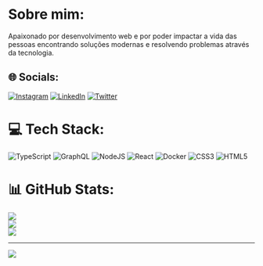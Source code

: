 # Sobre mim:
Apaixonado por desenvolvimento web e por poder impactar a vida das pessoas encontrando soluções modernas e resolvendo problemas através da tecnologia.


## 🌐 Socials:
[![Instagram](https://img.shields.io/badge/Instagram-%23E4405F.svg?logo=Instagram&logoColor=white)](https://instagram.com/edfernandes0) [![LinkedIn](https://img.shields.io/badge/LinkedIn-%230077B5.svg?logo=linkedin&logoColor=white)](https://linkedin.com/in/felipe-fernandes-45b70023a) [![Twitter](https://img.shields.io/badge/Twitter-%231DA1F2.svg?logo=Twitter&logoColor=white)](https://twitter.com/@PhelipePegado) 

# 💻 Tech Stack:
![TypeScript](https://img.shields.io/badge/typescript-%23007ACC.svg?style=for-the-badge&logo=typescript&logoColor=white) ![GraphQL](https://img.shields.io/badge/-GraphQL-E10098?style=for-the-badge&logo=graphql&logoColor=white) ![NodeJS](https://img.shields.io/badge/node.js-6DA55F?style=for-the-badge&logo=node.js&logoColor=white) ![React](https://img.shields.io/badge/react-%2320232a.svg?style=for-the-badge&logo=react&logoColor=%2361DAFB) ![Docker](https://img.shields.io/badge/docker-%230db7ed.svg?style=for-the-badge&logo=docker&logoColor=white) ![CSS3](https://img.shields.io/badge/css3-%231572B6.svg?style=for-the-badge&logo=css3&logoColor=white) ![HTML5](https://img.shields.io/badge/html5-%23E34F26.svg?style=for-the-badge&logo=html5&logoColor=white)
# 📊 GitHub Stats:
![](https://github-readme-stats.vercel.app/api?username=edgarfelipe&theme=dark&hide_border=true&include_all_commits=true&count_private=false)<br/>
![](https://github-readme-streak-stats.herokuapp.com/?user=edgarfelipe&theme=dark&hide_border=true)<br/>
![](https://github-readme-stats.vercel.app/api/top-langs/?username=edgarfelipe&theme=dark&hide_border=true&include_all_commits=true&count_private=false&layout=compact)


---
[![](https://visitcount.itsvg.in/api?id=edgarfelipe&icon=2&color=12)](https://visitcount.itsvg.in)

<!-- Proudly created with GPRM ( https://gprm.itsvg.in ) -->
